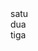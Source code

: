 <link rel="stylesheet" href="https://maxcdn.bootstrapcdn.com/bootstrap/3.4.1/css/bootstrap.min.css">

<div class="row text-center">
            <div class="col-4"> satu</div>
            <div class="col-4">dua </div>
            <div class="col-4">tiga </div>
</div>
